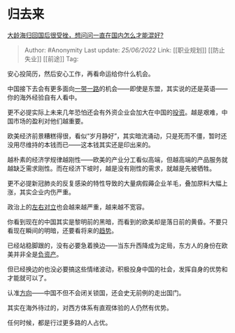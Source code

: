 # 归去来
[大龄海归回国后很受挫，想问问一直在国内怎么才能混好?](https://www.zhihu.com/question/393833585/answer/2537942509)

> Author: #Anonymity 
> Last update: *25/06/2022* 
> Link: [[职业规划]] [[防止失业]] [[前途]]
> Tag: 

安心投简历，然后安心工作，再看命运给你什么机会。

中国接下去会有更多面向[一带一路](https://www.zhihu.com/search?q=%E4%B8%80%E5%B8%A6%E4%B8%80%E8%B7%AF&search_source=Entity&hybrid_search_source=Entity&hybrid_search_extra=%7B%22sourceType%22%3A%22answer%22%2C%22sourceId%22%3A2537942509%7D)的机会——即使是东盟，其实说的还是英语——你的海外经验自有人看中。

更不必提实际上未来几年恐怕还会有外资企业会加大在中国的[投资](https://www.zhihu.com/search?q=%E6%8A%95%E8%B5%84&search_source=Entity&hybrid_search_source=Entity&hybrid_search_extra=%7B%22sourceType%22%3A%22answer%22%2C%22sourceId%22%3A2537942509%7D)。越是艰难，中国市场的盈利对他们越重要。

欧美经济前景糟糕得很，看似“岁月静好”，其实暗流涌动，只是死而不僵，暂时还没用尽维持的本钱而已——这本钱其实还是印出来的。

越朴素的经济学规律越刚性——欧美的产业分工看似高端，但越高端的产品服务就越缺乏需求刚性。而在经济下坡时，越是没有刚性的需求，就越是先被牺牲。

更不必提新冠肺炎的反复感染的特性导致的大量病假薅企业羊毛，叠加原料大幅上涨，其实企业内伤严重。

政治上的[左右对立](https://www.zhihu.com/search?q=%E5%B7%A6%E5%8F%B3%E5%AF%B9%E7%AB%8B&search_source=Entity&hybrid_search_source=Entity&hybrid_search_extra=%7B%22sourceType%22%3A%22answer%22%2C%22sourceId%22%3A2537942509%7D)也会越来越严重，越来越不宽容。

你看到现在的中国其实是黎明前的黑暗，而看到的欧美却是落日前的黄昏。不要只看现在瞬间的明暗，还要看将来的[趋势](https://www.zhihu.com/search?q=%E8%B6%8B%E5%8A%BF&search_source=Entity&hybrid_search_source=Entity&hybrid_search_extra=%7B%22sourceType%22%3A%22answer%22%2C%22sourceId%22%3A2537942509%7D)。

已经站稳脚跟的，没有必要急着换边——当东升西降成为定局，东方人的身份在欧美并非全是[负资产](https://www.zhihu.com/search?q=%E8%B4%9F%E8%B5%84%E4%BA%A7&search_source=Entity&hybrid_search_source=Entity&hybrid_search_extra=%7B%22sourceType%22%3A%22answer%22%2C%22sourceId%22%3A2537942509%7D)。

但已经换边的也没必要搞这些情绪波动，积极投身中国的社会，发挥自身的优势和才能就可以了。

认准[方向](https://www.zhihu.com/search?q=%E6%96%B9%E5%90%91&search_source=Entity&hybrid_search_source=Entity&hybrid_search_extra=%7B%22sourceType%22%3A%22answer%22%2C%22sourceId%22%3A2537942509%7D)——中国不但不会闭关锁国，还会史无前例的走出国门。

其实在海外待过的，对西方体系有直观体验的人仍然有优势。

任何时候，都是行过更多路的人占优。